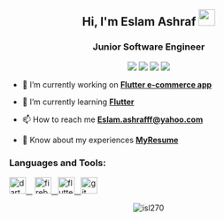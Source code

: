 <h2 align="center">Hi, I'm Eslam Ashraf   <img src="https://github.com/TheDudeThatCode/TheDudeThatCode/blob/master/Assets/Hi.gif" width="30px"></h2> 
<h3 align="center">Junior Software Engineer</h3>

<p align="center">
    <a href="https://www.linkedin.com/in/eslam-ashrafff/"><img src="https://img.shields.io/badge/linkedin-%230177B5?style=flat&logo=linkedin&logoColor=white"/></a>
    <a href="https://www.youtube.com/channel/UCfAtXn1ljOqpAuIuFwsLKQA/featured"><img src="https://img.shields.io/badge/youtube-%23FF0000?style=flat&logo=youtube&logoColor=white"/></a>
    <a href="https://www.instagram.com/isl270/"><img src="https://img.shields.io/badge/instagram-%23E4415F?style=flat&logo=instagram&logoColor=white"/></a>
  <a><img src="https://komarev.com/ghpvc/?username=isl270"/></a>
  </p>

- 🔭 I’m currently working on [**Flutter e-commerce app**](https://github.com/ISL270/Flutter-E-commerce-App)

- 🌱 I’m currently learning [**Flutter**](https://flutter.dev/)

- 📫 How to reach me **Eslam.ashrafff@yahoo.com**

- 📄 Know about my experiences [**MyResume**](https://github.com/ISL270/ISL270/files/7620802/EslamAshrafSE.pdf)




<h3 align="left">Languages and Tools:</h3>
<p align="left"> <a href="https://dart.dev" target="_blank" rel="noreferrer"> <img src="https://www.vectorlogo.zone/logos/dartlang/dartlang-icon.svg" alt="dart" width="30" height="30"/> &nbsp;&nbsp;</a> <a href="https://firebase.google.com/" target="_blank" rel="noreferrer"> <img src="https://www.vectorlogo.zone/logos/firebase/firebase-icon.svg" alt="firebase" width="30" height="30"/>&nbsp;&nbsp; </a> <a href="https://flutter.dev" target="_blank" rel="noreferrer"> <img src="https://www.vectorlogo.zone/logos/flutterio/flutterio-icon.svg" alt="flutter" width="30" height="30"/>&nbsp;&nbsp; </a> <a href="https://git-scm.com/" target="_blank" rel="noreferrer"> <img src="https://www.vectorlogo.zone/logos/git-scm/git-scm-icon.svg" alt="git" width="30" height="30"/> </a> </p>


<p align="center"><img align="center" src="https://github-readme-stats.vercel.app/api?username=isl270&show_icons=true&locale=en" alt="isl270" /></p>
